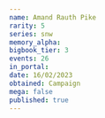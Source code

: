 ```yaml
---
name: Amand Rauth Pike
rarity: 5
series: snw
memory_alpha:
bigbook_tier: 3
events: 26
in_portal:
date: 16/02/2023
obtained: Campaign
mega: false
published: true
---
```



